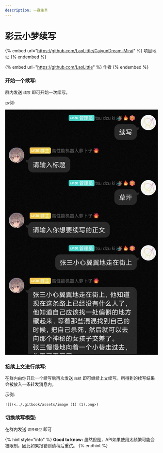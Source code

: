 ```yaml
---
description: 一键生草
---
```


# 彩云小梦续写

{% embed url="https://github.com/LaoLittle/CaiyunDream-Mirai" %}
项目地址
{% endembed %}

{% embed url="https://github.com/LaoLittle" %}
作者
{% endembed %}

### 开始一个续写:

群内发送 `续写` 即可开始一次续写。

示例:

![](<../.gitbook/assets/image (1) (1) (1).png>)

### 接续上文进行续写:

在群内由你开启一个续写后再次发送 `继续` 即可继续上文续写。所得到的续写结果会被放入一条转发消息内。

示例:

``![](<../.gitbook/assets/image (1) (1).png>)``

### 切换续写模型:

在群内发送 `切换模型` 即可



{% hint style="info" %}
**Good to know:** 虽然但是，API如果使用太频繁可能会被限制，因此如果报错则请稍后重试。
{% endhint %}
